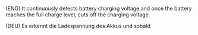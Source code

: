 (ENG)   It continuously detects battery charging voltage and once the battery reaches the full charge level, cuts off the charging voltage.

(DEU)   Es erkennt die Ladespannung des Akkus und sobald




